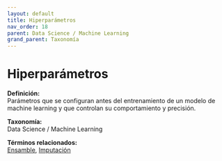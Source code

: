 ```yaml
---
layout: default
title: Hiperparámetros
nav_order: 18
parent: Data Science / Machine Learning
grand_parent: Taxonomía
---
```


# Hiperparámetros

**Definición:**  
Parámetros que se configuran antes del entrenamiento de un modelo de machine learning y que controlan su comportamiento y precisión.

**Taxonomía:**  
Data Science / Machine Learning

**Términos relacionados:**  
[Ensamble](https://maleniski.github.io/diccionario-angl-tec-mx/docs/taxonomia/data--science--/--machine--learning/ensamble.html), [Imputación](https://maleniski.github.io/diccionario-angl-tec-mx/docs/taxonomia/data--science--/--machine--learning/imputacin.html)
